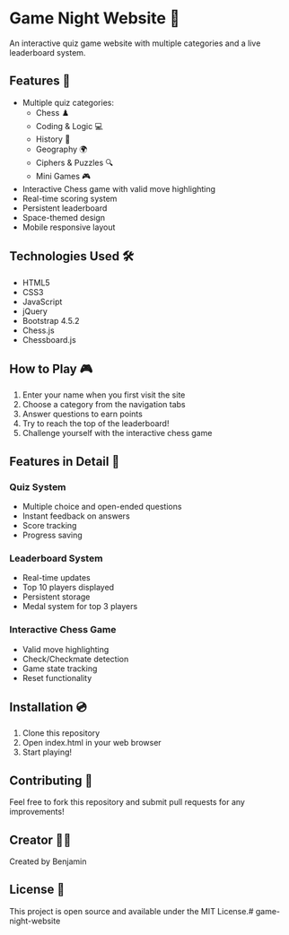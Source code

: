 # Game Night Website 🚀

An interactive quiz game website with multiple categories and a live leaderboard system.

## Features 🌟

- Multiple quiz categories:
  - Chess ♟️
  - Coding & Logic 💻
  - History 📜
  - Geography 🌍
  - Ciphers & Puzzles 🔍
  - Mini Games 🎮
- Interactive Chess game with valid move highlighting
- Real-time scoring system
- Persistent leaderboard
- Space-themed design
- Mobile responsive layout

## Technologies Used 🛠️

- HTML5
- CSS3
- JavaScript
- jQuery
- Bootstrap 4.5.2
- Chess.js
- Chessboard.js

## How to Play 🎮

1. Enter your name when you first visit the site
2. Choose a category from the navigation tabs
3. Answer questions to earn points
4. Try to reach the top of the leaderboard!
5. Challenge yourself with the interactive chess game

## Features in Detail 📝

### Quiz System
- Multiple choice and open-ended questions
- Instant feedback on answers
- Score tracking
- Progress saving

### Leaderboard System
- Real-time updates
- Top 10 players displayed
- Persistent storage
- Medal system for top 3 players

### Interactive Chess Game
- Valid move highlighting
- Check/Checkmate detection
- Game state tracking
- Reset functionality

## Installation 💿

1. Clone this repository
2. Open index.html in your web browser
3. Start playing!

## Contributing 🤝

Feel free to fork this repository and submit pull requests for any improvements!

## Creator 👨‍💻

Created by Benjamin

## License 📄

This project is open source and available under the MIT License.#   g a m e - n i g h t - w e b s i t e  
 